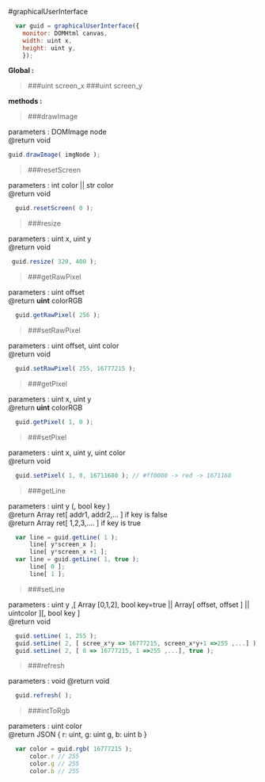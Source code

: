 #graphicalUserInterface

```javascript
  var guid = graphicalUserInterface({
    monitor: DOMHtml canvas,
    width: uint x,
    height: uint y,
    });
```
**Global :**

>###uint screen_x 
>###uint screen_y

**methods :**

>###drawImage

parameters : DOMImage node
<br>@return void

  ```javascript
  guid.drawImage( imgNode );
```
  
>###resetScreen 

parameters : int color || str color
<br>@return void

```javascript
  guid.resetScreen( 0 );
```

>###resize 

parameters : uint x, uint y
<br>@return void

 ```javascript
  guid.resize( 320, 400 );
```

>###getRawPixel

parameters : uint offset
<br>@return **uint** colorRGB

```javascript
  guid.getRawPixel( 256 );
``` 
>###setRawPixel

parameters : uint offset, uint color
<br>@return void

```javascript
  guid.setRawPixel( 255, 16777215 );
```
>###getPixel

parameters : uint x, uint y
<br>@return **uint** colorRGB

```javascript
  guid.getPixel( 1, 0 );
```

>###setPixel

parameters : uint x, uint y, uint color
<br>@return void

```javascript
  guid.setPixel( 1, 0, 16711680 ); // #ff0000 -> red -> 1671168
  ```

>###getLine

parameters : uint y (, bool key  )
<br>@return Array ret[ addr1, addr2,... ] if key is false
<br>@return Array ret[ 1,2,3,.... ] if key is true

```javascript
  var line = guid.getLine( 1 );
      line[ y*screen_x ];
      line[ y*screen_x +1 ];
  var line = guid.getLine( 1, true );
      line[ 0 ];
      line[ 1 ];
```

>###setLine

parameters : uint y ,[ Array [0,1,2], bool key=true || Array[ offset, offset ] || uintcolor ][, bool key ]
<br>@return void

```javascript
  guid.setLine( 1, 255 );
  guid.setLine( 2, [ scree_x*y => 16777215, screen_x*y+1 =>255 ,...] );
  guid.setLine( 2, [ 0 => 16777215, 1 =>255 ,...], true );
```

>###refresh

parameters : void
@return void

```javascript
  guid.refresh( );
```

>###intToRgb

parameters : uint color
<br>@return JSON { r: uint, g: uint g, b: uint b } 

```javascript
  var color = guid.rgb( 16777215 );
      color.r // 255
      color.g // 255
      color.b // 255
```
